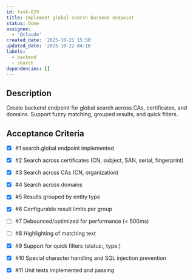```yaml
---
id: task-029
title: Implement global search backend endpoint
status: Done
assignee:
  - '@claude'
created_date: '2025-10-21 15:50'
updated_date: '2025-10-22 04:16'
labels:
  - backend
  - search
dependencies: []
---
```


## Description

<!-- SECTION:DESCRIPTION:BEGIN -->
Create backend endpoint for global search across CAs, certificates, and domains. Support fuzzy matching, grouped results, and quick filters.
<!-- SECTION:DESCRIPTION:END -->

## Acceptance Criteria
<!-- AC:BEGIN -->
- [x] #1 search.global endpoint implemented
- [x] #2 Search across certificates (CN, subject, SAN, serial, fingerprint)
- [x] #3 Search across CAs (CN, organization)
- [x] #4 Search across domains
- [x] #5 Results grouped by entity type
- [x] #6 Configurable result limits per group
- [ ] #7 Debounced/optimized for performance (< 500ms)
- [ ] #8 Highlighting of matching text
- [x] #9 Support for quick filters (status:, type:)
- [x] #10 Special character handling and SQL injection prevention

- [x] #11 Unit tests implemented and passing
<!-- AC:END -->
